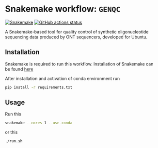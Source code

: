 # Snakemake workflow: `GENQC`

[![Snakemake](https://img.shields.io/badge/snakemake->=6.3.0-brightgreen.svg)](https://snakemake.github.io)
[![GitHub actions status](https://github.com/jsimonas/oligo-bench/workflows/Tests/badge.svg)](https://github.com/jsimonas/oligo-bench/actions?query=branch%3Amain+workflow%3ATests)


A Snakemake-based tool for quality control of synthetic oligonucleotide sequencing data produced by ONT sequencers, developed for Ubuntu.

## Installation

Snakemake is required to run this workflow. Installation of Snakemake can be found <a href='https://snakemake.readthedocs.io/en/stable/getting_started/installation.html'>here</a>

After installation and activation of conda environment run
```bash
pip install -r requirements.txt
```

## Usage
Run this
```bash
snakemake --cores 1 --use-conda
```
or this
```bash
./run.sh
```